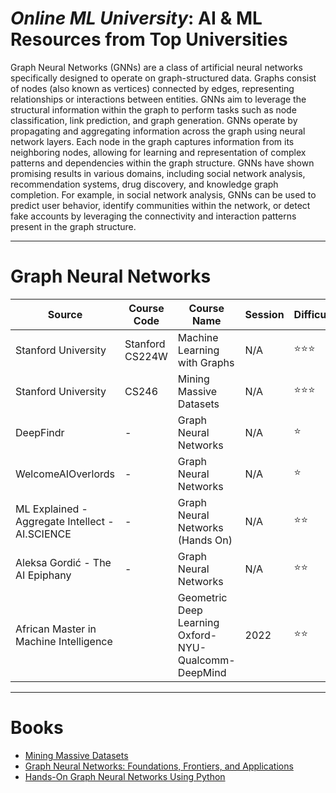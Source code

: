 # ***Online ML University***: **AI & ML Resources from Top Universities**
Graph Neural Networks (GNNs) are a class of artificial neural networks specifically designed to operate on graph-structured data. Graphs consist of nodes (also known as vertices) connected by edges, representing relationships or interactions between entities. GNNs aim to leverage the structural information within the graph to perform tasks such as node classification, link prediction, and graph generation. GNNs operate by propagating and aggregating information across the graph using neural network layers. Each node in the graph captures information from its neighboring nodes, allowing for learning and representation of complex patterns and dependencies within the graph structure. GNNs have shown promising results in various domains, including social network analysis, recommendation systems, drug discovery, and knowledge graph completion. For example, in social network analysis, GNNs can be used to predict user behavior, identify communities within the network, or detect fake accounts by leveraging the connectivity and interaction patterns present in the graph structure.




---


# **Graph Neural Networks**

| Source | Course Code | Course Name | Session | Difficulty | URL |
| --- | --- | --- | --- | --- | --- |
| Stanford University| Stanford CS224W | Machine Learning with Graphs | N/A | ⭐⭐⭐ | [Youtube](https://youtube.com/watch?v=JAB_plj2rbA&list=PLoROMvodv4rPLKxIpqhjhPgdQy7imNkDn&pp=iAQB) |
| Stanford University| CS246 | Mining Massive Datasets | N/A | ⭐⭐⭐ | [Youtube](https://www.youtube.com/@miningmassivedatasets6799/featured) |
| DeepFindr| - | Graph Neural Networks| N/A | ⭐ | [Youtube](https://www.youtube.com/watch?v=fOctJB4kVlM&list=PLV8yxwGOxvvoNkzPfCx2i8an--Tkt7O8Z) |
| WelcomeAIOverlords | - | Graph Neural Networks| N/A | ⭐ | [Youtube](https://www.youtube.com/playlist?list=PLSgGvve8UweGx4_6hhrF3n4wpHf_RV76_) |
| ML Explained - Aggregate Intellect - AI.SCIENCE | - | Graph Neural Networks (Hands On)| N/A | ⭐⭐ | [Youtube](https://www.youtube.com/playlist?list=PLB1nTQo4_y6sfLtCrGAKG_l7xOHjtYqBk) |
| Aleksa Gordić - The AI Epiphany | - | Graph Neural Networks | N/A | ⭐⭐ | [Youtube](https://www.youtube.com/playlist?list=PLBoQnSflObckArGNhOcNg7lQG_f0ZlHF5) |
| African Master in Machine Intelligence | | Geometric Deep Learning Oxford-NYU-Qualcomm-DeepMind                   |   2022   | ⭐⭐ | [Youtube](https://www.youtube.com/playlist?list=PLLHTzKZzVU9e6xUfG10TkTWApKSZCzuBI) |

---

# Books
- [Mining Massive Datasets](http://www.mmds.org/)
- [Graph Neural Networks: Foundations, Frontiers, and Applications](https://graph-neural-networks.github.io/)
- [Hands-On Graph Neural Networks Using Python](https://github.com/PacktPublishing/Hands-On-Graph-Neural-Networks-Using-Python)

